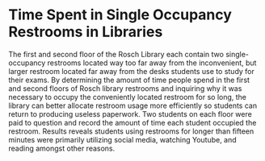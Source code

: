 # Time Spent in Single Occupancy Restrooms in Libraries

The first and second floor of the Rosch Library each contain two single-occupancy restrooms located way too far away from the inconvenient, but larger restroom located far away from the desks students use to study for their exams. By determining the amount of time people spend in the first and second floors of Rosch library restrooms and inquiring why it was necessary to occupy the conveniently located restroom for so long,  the library can better allocate restroom usage more efficiently so students can return to producing useless paperwork. Two students on each floor were paid to question and record the amount of time each student occupied the restroom. Results reveals students using restrooms for longer than fifteen minutes were primarily utilizing social media, watching Youtube, and reading amongst other reasons.
